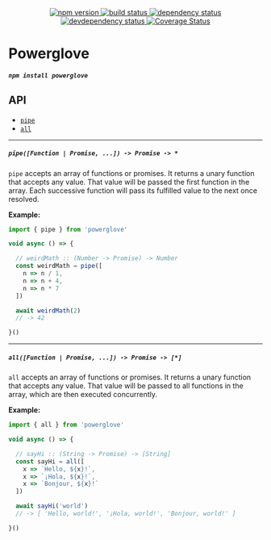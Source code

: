 <p align="center">
  <a href="http://badge.fury.io/js/powerglove">
    <img alt="npm version" src="https://badge.fury.io/js/powerglove.svg" />
  </a>
  <a href="https://travis-ci.org/jozanza/powerglove">
    <img alt="build status" src="https://travis-ci.org/jozanza/powerglove.svg" />
  </a>
  <a href="https://david-dm.org/jozanza/powerglove">
    <img alt="dependency status" src="https://david-dm.org/jozanza/powerglove.svg" />
  </a>
  <a href="https://david-dm.org/jozanza/powerglove#info=devDependencies">
    <img alt="devdependency status" src="https://david-dm.org/jozanza/powerglove/dev-status.svg" />
  </a>
  <a href='https://coveralls.io/github/jozanza/powerglove?branch=master'>
    <img src='https://coveralls.io/repos/jozanza/powerglove/badge.svg?branch=master&service=github' alt='Coverage Status' />
  </a>
</p>

# Powerglove

##### `npm install powerglove`

API
---

- [`pipe`](#pipe)
- [`all`](#all)

<hr />

##### `pipe([Function | Promise, ...]) -> Promise -> *`

`pipe` accepts an array of functions or promises. It returns a unary function that accepts any value. That value will be passed the first function in the array. Each successive function will pass its fulfilled value to the next once resolved.

**Example:**

```js
import { pipe } from 'powerglove'

void async () => {

  // weirdMath :: (Number -> Promise) -> Number
  const weirdMath = pipe([
    n => n / 1,
    n => n + 4,
    n => n * 7
  ])

  await weirdMath(2)
  // -> 42

}()
```

<hr />

##### `all([Function | Promise, ...]) -> Promise -> [*]`

`all` accepts an array of functions or promises. It returns a unary function that accepts any value. That value will be passed to all functions in the array, which are then executed concurrently.

**Example:**

```js
import { all } from 'powerglove'

void async () => {

  // sayHi :: (String -> Promise) -> [String]
  const sayHi = all([
    x => `Hello, ${x}!`,
    x => `¡Hola, ${x}!`,
    x => `Bonjour, ${x}!`
  ])

  await sayHi('world')
  // -> [ 'Hello, world!', '¡Hola, world!', 'Bonjour, world!' ]

}()
```
